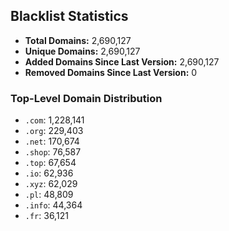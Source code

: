 ## Blacklist Statistics

- **Total Domains:** 2,690,127
- **Unique Domains:** 2,690,127
- **Added Domains Since Last Version:** 2,690,127
- **Removed Domains Since Last Version:** 0

### Top-Level Domain Distribution

-  `.com`: 1,228,141
-  `.org`: 229,403
-  `.net`: 170,674
-  `.shop`: 76,587
-  `.top`: 67,654
-  `.io`: 62,936
-  `.xyz`: 62,029
-  `.pl`: 48,809
-  `.info`: 44,364
-  `.fr`: 36,121
